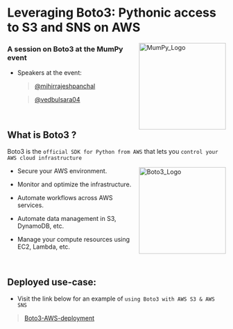 # Leveraging Boto3: Pythonic access to S3 and SNS on AWS
<img align="right" width=200px height=200px alt="MumPy_Logo" src="https://pbs.twimg.com/media/GESdvumaEAAA2vf.jpg">

### A session on Boto3 at the MumPy event

- Speakers at the event:
  > [@mihirrajeshpanchal](https://github.com/MihirRajeshPanchal/)
  
  > [@vedbulsara04](https://github.com/vedbulsara04)

<br> 

## What is Boto3 ? 

Boto3 is the ` official SDK for Python from AWS ` that lets you ` control your AWS cloud infrastructure `

<img align="right" width=200px height=200px alt="Boto3_Logo" src="https://python.gotrained.com/wp-content/uploads/2019/02/boto3.png">

- Secure your AWS environment.

- Monitor and optimize the infrastructure.

- Automate workflows across AWS services.

- Automate data management in S3, DynamoDB, etc.
  
- Manage your compute resources using EC2, Lambda, etc.

<br>

## Deployed use-case:

- Visit the link below for an example of ` using Boto3 with AWS S3 & AWS SNS `

>  [Boto3-AWS-deployment](https://aws-python-workshop.vercel.app/) 

